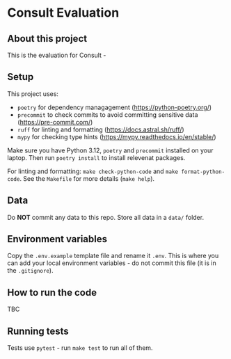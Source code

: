# Consult Evaluation

## About this project
This is the evaluation for Consult - 


## Setup

This project uses:
- `poetry` for dependency managagement (https://python-poetry.org/)
- `precommit` to check commits to avoid committing sensitive data (https://pre-commit.com/)
- `ruff` for linting and formatting (https://docs.astral.sh/ruff/)
- `mypy` for checking type hints (https://mypy.readthedocs.io/en/stable/)

Make sure you have Python 3.12, `poetry` and `precommit` installed on your laptop. Then run `poetry install` to install relevenat packages.

For linting and formatting: `make check-python-code` and `make format-python-code`. See the `Makefile` for more details (`make help`).


## Data

Do **NOT** commit any data to this repo. Store all data in a `data/` folder. 


## Environment variables

Copy the `.env.example` template file and rename it `.env`. This is where you can add your local environment variables - do not commit this file (it is in the `.gitignore`).


## How to run the code

TBC


## Running tests
Tests use `pytest` - run `make test` to run all of them.

